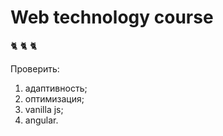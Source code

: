 # Web technology course

:cat2: :cat2: :cat2:

Проверить:
1. адаптивность;
2. оптимизация;
3. vanilla js;
4. angular.
